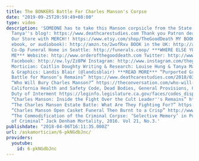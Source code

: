```yaml
---
title: The BONKERS Battle For Charles Manson's Corpse
date: "2019-09-25T20:59:49+08:00"
type: video
description: 'SOMEONE has to take this Manson corpsicle from the State of California.
  Tanya''s blog!: https://www.deathcarestudies.com Thank you Patron deathlings! http://www.patreon.com/thegooddeath
  Our Store with MERCH!! https://www.etsy.com/shop/TheGoodDeath MY BOOK IS HERE (hardcover,
  ebook, or audiobook): http://amzn.to/2wofRxv BOOK in the UK: http://amzn.to/2x2Z2aL
  Co-Op Funeral Home in Seattle: http://funerals.coop/ ***WHERE ELSE YOU CAN FIND
  ME*** Website: http://www.orderofthegooddeath.com Twitter: http://www.twitter.com/thegooddeath
  Facebook: http://ow.ly/Zz8PW Instagram: http://www.instagram.com/thegooddeath ***CREDITS***
  Mortician: Caitlin Doughty Writing & Research: Louise Hung & Tanya Marsh Editor
  & Graphics: Landis Blair (@landisblair) ***READ MORE*** “Purported Grandson Wins
  Battle for Manson’s Remains” https://www.deathcarestudies.com/2018/03/purported-grandson-wins-battle-for-mansons-remains/
  “Who Will Bury Charles Manson?” https://theconversation.com/who-will-bury-charles-manson-87981
  California Health and Safety Code, Dead Bodies, General Provisions, Custody, and
  Duty of Interment https://leginfo.legislature.ca.gov/faces/codes_displaySection.xhtml?lawCode=HSC&sectionNum=7100.
  “Charles Manson: Inside the Fight Over the Cult Leader''s Remains” https://www.rollingstone.com/culture/news/charles-manson-dead-cult-leader-body-will-testament-cremation-w517342
  “The Charles Manson Estate Batte: What Are They Fighting For?” https://www.forbes.com/sites/trialandheirs/2018/01/16/the-charles-manson-estate-battle-is-the-fight-worth-it/2/#489c22805475
  “Charles Manson Open Casket Funeral Then Burnt to a Crisp” http://www.tmz.com/2018/03/19/charles-manson-open-casket-funeral-body-cremation/
  “The Commodification of the Criminal Corpse: ‘Selective Memory’ in Posthumous Representations
  of Criminal” Jack Denham Mortality, 2016. Vol 21, No.3.'
publishdate: "2018-04-06T16:11:35.000Z"
url: /askamortician/6-pkNGdbJnc/
providers:
  youtube:
    id: 6-pkNGdbJnc
---
```

